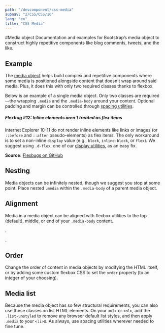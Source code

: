 ```yaml
---
path: "/devcomponent/css-media"
subnav: "2/CSS/CSS/16"
lang: "en"
title: "CSS Media"
---
```


#Media object
Documentation and examples for Bootstrap’s media object to construct highly repetitive components like blog comments, tweets, and the like.

## Example

The [media object](http://www.stubbornella.org/content/2010/06/25/the-media-object-saves-hundreds-of-lines-of-code/) helps build complex and repetitive components where some media is positioned alongside content that doesn't wrap around said media. Plus, it does this with only two required classes thanks to flexbox.

Below is an example of a single media object. Only two classes are required—the wrapping `.media` and the `.media-body` around your content. Optional padding and margin can be controlled through [spacing utilities](../component/grids-and-spacing).
<htmlmediaexample2 />

##### Flexbug #12: Inline elements aren't treated as flex items

Internet Explorer 10-11 do not render inline elements like links or images (or `::before` and `::after` pseudo-elements) as flex items. The only workaround is to set a non-inline `display` value (e.g., `block`, `inline-block`, or `flex`). We suggest using `.d-flex`, one of our [display utilities](../component/grids-and-spacing), as an easy fix.

**Source:** [Flexbugs on GitHub](https://github.com/philipwalton/flexbugs#flexbug-12)

## Nesting

Media objects can be infinitely nested, though we suggest you stop at some point. Place nested `.media` within the `.media-body` of a parent media object.
<htmlmediaexample2 />

## Alignment

Media in a media object can be aligned with flexbox utilities to the top (default), middle, or end of your `.media-body` content.
<htmlmediaexample3 />

.
<htmlmediaexample4 />

.
<htmlmediaexample5 />

## Order

Change the order of content in media objects by modifying the HTML itself, or by adding some custom flexbox CSS to set the `order` property (to an integer of your choosing).
<htmlmediaexample6 />

## Media list

Because the media object has so few structural requirements, you can also use these classes on list HTML elements. On your `<ul>` or `<ol>`, add the `.list-unstyled` to remove any browser default list styles, and then apply `.media` to your `<li>`s. As always, use spacing utilities wherever needed to fine tune.
<htmlmediaexample7 />
